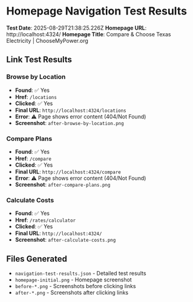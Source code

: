 # Homepage Navigation Test Results

**Test Date**: 2025-08-29T21:38:25.226Z
**Homepage URL**: http://localhost:4324/
**Homepage Title**: Compare & Choose Texas Electricity | ChooseMyPower.org

## Link Test Results

### Browse by Location
- **Found**: ✅ Yes
- **Href**: `/locations`
- **Clicked**: ✅ Yes
- **Final URL**: `http://localhost:4324/locations`
- **Error**: ⚠️ Page shows error content (404/Not Found)
- **Screenshot**: `after-browse-by-location.png`

### Compare Plans
- **Found**: ✅ Yes
- **Href**: `/compare`
- **Clicked**: ✅ Yes
- **Final URL**: `http://localhost:4324/compare`
- **Error**: ⚠️ Page shows error content (404/Not Found)
- **Screenshot**: `after-compare-plans.png`

### Calculate Costs
- **Found**: ✅ Yes
- **Href**: `/rates/calculator`
- **Clicked**: ✅ Yes
- **Final URL**: `http://localhost:4324/`
- **Screenshot**: `after-calculate-costs.png`

## Files Generated

- `navigation-test-results.json` - Detailed test results
- `homepage-initial.png` - Homepage screenshot
- `before-*.png` - Screenshots before clicking links
- `after-*.png` - Screenshots after clicking links
